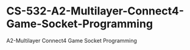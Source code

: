 # CS-532-A2-Multilayer-Connect4-Game-Socket-Programming
A2-Multilayer Connect4 Game Socket Programming
